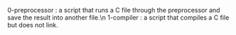 0-preprocessor : a script that runs a C file through the preprocessor and save the result into another file.\n
1-compiler : a script that compiles a C file but does not link.
